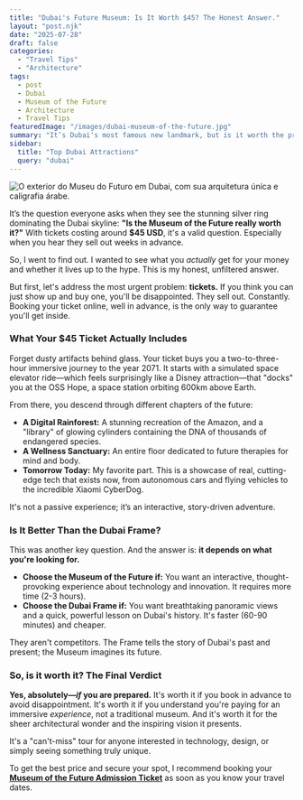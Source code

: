 ```yaml
---
title: "Dubai's Future Museum: Is It Worth $45? The Honest Answer."
layout: "post.njk"
date: "2025-07-28"
draft: false
categories:
  - "Travel Tips"
  - "Architecture"
tags:
  - post
  - Dubai
  - Museum of the Future
  - Architecture
  - Travel Tips
featuredImage: "/images/dubai-museum-of-the-future.jpg"
summary: "It’s Dubai's most famous new landmark, but is it worth the price? I'll break down exactly what you get for your ticket, why it sells out so fast, and whether you should choose it over the Dubai Frame."
sidebar:
  title: "Top Dubai Attractions"
  query: "dubai"
---
```


![O exterior do Museu do Futuro em Dubai, com sua arquitetura única e caligrafia árabe.](/images/dubai-museum-of-the-future.jpg)

It’s the question everyone asks when they see the stunning silver ring dominating the Dubai skyline: **"Is the Museum of the Future really worth it?"** With tickets costing around **$45 USD**, it's a valid question. Especially when you hear they sell out weeks in advance.

So, I went to find out. I wanted to see what you *actually* get for your money and whether it lives up to the hype. This is my honest, unfiltered answer.

But first, let's address the most urgent problem: **tickets.** If you think you can just show up and buy one, you'll be disappointed. They sell out. Constantly. Booking your ticket online, well in advance, is the only way to guarantee you'll get inside.

<div data-gyg-href="https://widget.getyourguide.com/default/availability.frame" data-gyg-tour-id="411488" data-gyg-locale-code="en-US" data-gyg-currency="USD" data-gyg-widget="availability" data-gyg-variant="horizontal" data-gyg-partner-id="PMW7G72"></div>

### What Your $45 Ticket Actually Includes

Forget dusty artifacts behind glass. Your ticket buys you a two-to-three-hour immersive journey to the year 2071. It starts with a simulated space elevator ride—which feels surprisingly like a Disney attraction—that "docks" you at the OSS Hope, a space station orbiting 600km above Earth.

From there, you descend through different chapters of the future:
*   **A Digital Rainforest:** A stunning recreation of the Amazon, and a "library" of glowing cylinders containing the DNA of thousands of endangered species.
*   **A Wellness Sanctuary:** An entire floor dedicated to future therapies for mind and body.
*   **Tomorrow Today:** My favorite part. This is a showcase of real, cutting-edge tech that exists now, from autonomous cars and flying vehicles to the incredible Xiaomi CyberDog.

It's not a passive experience; it’s an interactive, story-driven adventure.

### Is It Better Than the Dubai Frame?

This was another key question. And the answer is: **it depends on what you're looking for.**

*   **Choose the Museum of the Future if:** You want an interactive, thought-provoking experience about technology and innovation. It requires more time (2-3 hours).
*   **Choose the Dubai Frame if:** You want breathtaking panoramic views and a quick, powerful lesson on Dubai's history. It's faster (60-90 minutes) and cheaper.

They aren't competitors. The Frame tells the story of Dubai's past and present; the Museum imagines its future.

### So, is it worth it? The Final Verdict

**Yes, absolutely—*if* you are prepared.** It's worth it if you book in advance to avoid disappointment. It's worth it if you understand you're paying for an immersive *experience*, not a traditional museum. And it's worth it for the sheer architectural wonder and the inspiring vision it presents.

It's a "can't-miss" tour for anyone interested in technology, design, or simply seeing something truly unique.

To get the best price and secure your spot, I recommend booking your **[Museum of the Future Admission Ticket](https://www.getyourguide.com/dubai-l173/dubai-museum-of-the-future-admission-ticket-t411488/?partner_id=PMW7G72&cmp=share_to_earn)** as soon as you know your travel dates.